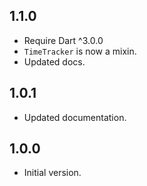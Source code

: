 ## 1.1.0
- Require Dart ^3.0.0
- `TimeTracker` is now a mixin.
- Updated docs.

## 1.0.1

- Updated documentation.

## 1.0.0

- Initial version.
